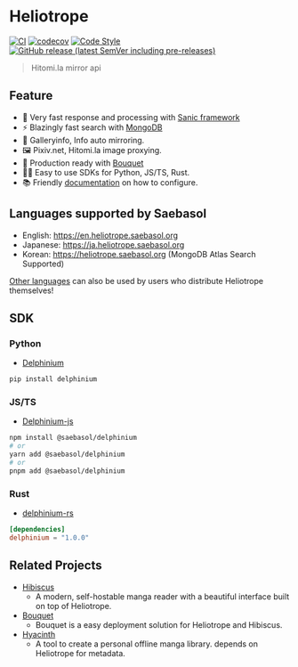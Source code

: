 # Heliotrope

[![CI](https://github.com/Saebasol/Heliotrope/actions/workflows/ci.yml/badge.svg)](https://github.com/Saebasol/Heliotrope/actions/workflows/ci.yml)
[![codecov](https://codecov.io/gh/Saebasol/Heliotrope/branch/main/graph/badge.svg?token=CKRUjYaPSW)](https://codecov.io/gh/Saebasol/Heliotrope)
[![Code Style](https://img.shields.io/badge/code%20style-black-black)](https://github.com/psf/black)
[![GitHub release (latest SemVer including pre-releases)](https://img.shields.io/github/v/release/Saebasol/Heliotrope?include_prereleases)](https://github.com/Saebasol/Heliotrope/releases)

> Hitomi.la mirror api

## Feature

* 🚀 Very fast response and processing with [Sanic framework](https://sanic.dev/)
* ⚡ Blazingly fast search with [MongoDB](https://www.mongodb.com/)
* 🔄 Galleryinfo, Info auto mirroring.
* 🖼️ Pixiv.net, Hitomi.la image proxying.
* 🏡 Production ready with [Bouquet](#related-projects)
* 🧑‍💻 Easy to use SDKs for Python, JS/TS, Rust.
* 📚 Friendly [documentation](https://github.com/Saebasol/Heliotrope/wiki/) on how to configure.


## Languages ​​supported by Saebasol

* English: https://en.heliotrope.saebasol.org
* Japanese: https://ja.heliotrope.saebasol.org
* Korean: https://heliotrope.saebasol.org (MongoDB Atlas Search Supported)

[Other languages](https://github.com/Saebasol/Heliotrope/wiki/Configuration#supported-index-files) ​​can also be used by users who distribute Heliotrope themselves!

## SDK

### Python
* [Delphinium](https://github.com/Saebasol/Delphinium)
```sh
pip install delphinium
```

### JS/TS
* [Delphinium-js](https://github.com/Saebasol/Delphinium-js)
```sh
npm install @saebasol/delphinium
# or
yarn add @saebasol/delphinium
# or
pnpm add @saebasol/delphinium
```

### Rust
* [delphinium-rs](https://github.com/Saebasol/delphinium-rs)
```toml
[dependencies]
delphinium = "1.0.0"
``` 


## Related Projects

* [Hibiscus](https://github.com/Saebasol/Hibiscus)
  * A modern, self-hostable manga reader with a beautiful interface built on top of Heliotrope.
* [Bouquet](https://github.com/Saebasol/Bouquet)
  * Bouquet is a easy deployment solution for Heliotrope and Hibiscus.
* [Hyacinth](https://github.com/Saebasol/Hyacinth)
  * A tool to create a personal offline manga library. depends on Heliotrope for metadata.
  
